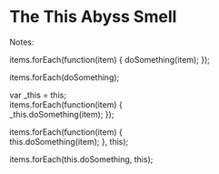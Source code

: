# The This Abyss Smell

Notes:

items.forEach(function(item) {
  doSomething(item);
});

items.forEach(doSomething);  

var _this = this;  
items.forEach(function(item) {  
    _this.doSomething(item);
});

items.forEach(function(item) {  
    this.doSomething(item);
}, this);

items.forEach(this.doSomething, this);
